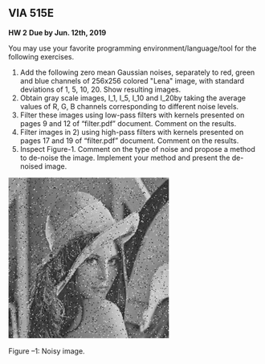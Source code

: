## VIA 515E
__HW 2__
__Due by Jun. 12th, 2019__

You may use your favorite programming environment/language/tool for the following exercises.

1. Add the following zero mean Gaussian noises, separately to red, green and blue channels of 256x256 colored "Lena" image, with standard deviations of 1, 5, 10, 20. Show resulting images.
2. Obtain gray scale images, I_1, I_5, I_10 and I_20by taking the average values of R, G, B channels corresponding to different noise levels.
3. Filter these images  using low-pass filters with kernels presented on pages 9 and 12 of “filter.pdf” document. Comment on the results.
4. Filter images in 2) using high-pass filters with kernels presented on pages 17 and 19 of “filter.pdf” document. Comment on the results.
5. Inspect Figure-1. Comment on the type of noise and propose a method to de-noise the image. Implement your method and present the de-noised image.

![Figure –1: Noisy image.](hw1.png)

Figure –1: Noisy image.